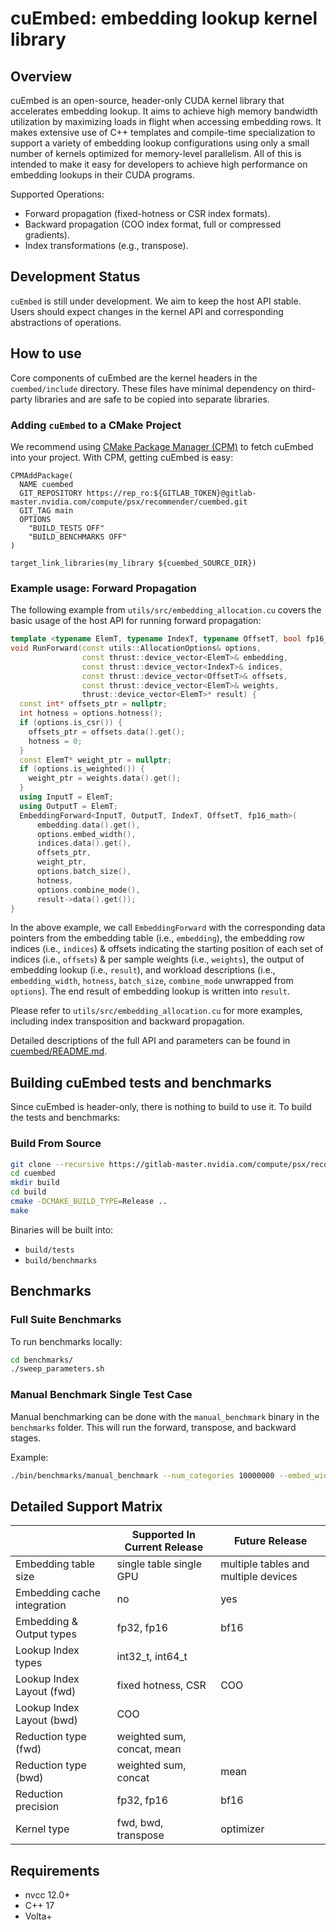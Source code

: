 # cuEmbed: embedding lookup kernel library

## Overview
cuEmbed is an open-source, header-only CUDA kernel library that accelerates embedding lookup. It aims to achieve high memory bandwidth utilization by maximizing loads in flight when accessing embedding rows. It makes extensive use of C++ templates and compile-time specialization to support a variety of embedding lookup configurations using only a small number of kernels optimized for memory-level parallelism. All of this is intended to make it easy for developers to achieve high performance on embedding lookups in their CUDA programs. 

Supported Operations:
- Forward propagation (fixed-hotness or CSR index formats).
- Backward propagation (COO index format, full or compressed gradients).
- Index transformations (e.g., transpose).

## Development Status

`cuEmbed` is still under development. We aim to keep the host API stable. Users should expect changes in the kernel API and corresponding abstractions of operations.

## How to use
Core components of cuEmbed are the kernel headers in the `cuembed/include` directory. These files have minimal dependency on third-party libraries and are safe to be copied into separate libraries.

### Adding `cuEmbed` to a CMake Project
We recommend using [CMake Package Manager (CPM)](https://github.com/cpm-cmake/CPM.cmake) to fetch cuEmbed into your project. With CPM, getting cuEmbed is easy:
```
CPMAddPackage(
  NAME cuembed
  GIT_REPOSITORY https://rep_ro:${GITLAB_TOKEN}@gitlab-master.nvidia.com/compute/psx/recommender/cuembed.git
  GIT_TAG main
  OPTIONS
    "BUILD_TESTS OFF"
    "BUILD_BENCHMARKS OFF"
)

target_link_libraries(my_library ${cuembed_SOURCE_DIR})
```

### Example usage: Forward Propagation
The following example from `utils/src/embedding_allocation.cu` covers the basic usage of the host API for running forward propagation:
```cpp
template <typename ElemT, typename IndexT, typename OffsetT, bool fp16_math>
void RunForward(const utils::AllocationOptions& options,
                const thrust::device_vector<ElemT>& embedding,
                const thrust::device_vector<IndexT>& indices,
                const thrust::device_vector<OffsetT>& offsets,
                const thrust::device_vector<ElemT>& weights,
                thrust::device_vector<ElemT>* result) {
  const int* offsets_ptr = nullptr;
  int hotness = options.hotness();
  if (options.is_csr()) {
    offsets_ptr = offsets.data().get();
    hotness = 0;
  }
  const ElemT* weight_ptr = nullptr;
  if (options.is_weighted()) {
    weight_ptr = weights.data().get();
  }
  using InputT = ElemT;
  using OutputT = ElemT;
  EmbeddingForward<InputT, OutputT, IndexT, OffsetT, fp16_math>(
      embedding.data().get(),
      options.embed_width(),
      indices.data().get(),
      offsets_ptr,
      weight_ptr,
      options.batch_size(),
      hotness,
      options.combine_mode(),
      result->data().get());
}
```
In the above example, we call `EmbeddingForward` with the corresponding data pointers from the embedding table (i.e., `embedding`), the embedding row indices (i.e., `indices`) & offsets indicating the starting position of each set of indices (i.e., `offsets`) & per sample weights (i.e., `weights`), the output of embedding lookup (i.e., `result`), and workload descriptions (i.e., `embedding_width`, `hotness`, `batch_size`, `combine_mode` unwrapped from `options`). The end result of embedding lookup is written into `result`. 

Please refer to `utils/src/embedding_allocation.cu` for more examples, including index transposition and backward propagation. 

Detailed descriptions of the full API and parameters can be found in [cuembed/README.md](https://gitlab-master.nvidia.com/compute/psx/recommender/cuembed/-/blob/main/cuembed/README.md?ref_type=heads).

## Building cuEmbed tests and benchmarks
Since cuEmbed is header-only, there is nothing to build to use it.
To build the tests and benchmarks: 

### Build From Source
```bash
git clone --recursive https://gitlab-master.nvidia.com/compute/psx/recommender/cuembed
cd cuembed
mkdir build
cd build
cmake -DCMAKE_BUILD_TYPE=Release ..
make
```
Binaries will be built into:
- `build/tests`
- `build/benchmarks`

## Benchmarks
### Full Suite Benchmarks
To run benchmarks locally:
```bash
cd benchmarks/
./sweep_parameters.sh
```

### Manual Benchmark Single Test Case

Manual benchmarking can be done with the `manual_benchmark` binary in the `benchmarks` folder. This will run the forward, transpose, and backward stages. 

Example: 
```bash
./bin/benchmarks/manual_benchmark --num_categories 10000000 --embed_width 256 --batch_size 65536 --alpha=1.15 --hotness=64 --csr_input=false --half_embedding_type=true --weighted_sum=false --compressed_grad=true
```

## Detailed Support Matrix
|                             | Supported In Current Release         | Future Release                       |
|-----------------------------|-------------------------|--------------------------------------|
| Embedding table size        | single table single GPU | multiple tables and multiple devices |
| Embedding cache integration | no                      | yes                                  |
| Embedding & Output types    | fp32, fp16              | bf16                                 |
| Lookup Index types          | int32_t, int64_t        |                                      |
| Lookup Index Layout (fwd)   | fixed hotness, CSR      | COO                                  |
| Lookup Index Layout (bwd)   | COO                     |                                      |
| Reduction type (fwd)        | weighted sum, concat, mean             |                       |
| Reduction type (bwd)        | weighted sum, concat    | mean         |
| Reduction precision         | fp32, fp16              | bf16                                 |
| Kernel type                 | fwd, bwd, transpose     | optimizer                            |

## Requirements
- nvcc 12.0+
- C++ 17
- Volta+
